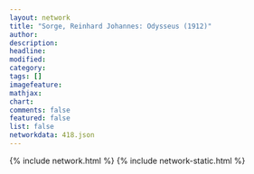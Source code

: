 ```yaml
---
layout: network
title: "Sorge, Reinhard Johannes: Odysseus (1912)"
author:
description:
headline:
modified:
category:
tags: []
imagefeature: 
mathjax: 
chart: 
comments: false
featured: false
list: false
networkdata: 418.json
---
```

{% include network.html %}
{% include network-static.html %}
